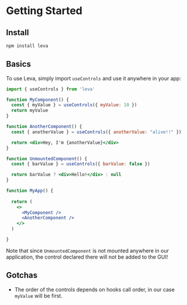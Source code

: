 # Getting Started

## Install

```bash
npm install leva
```

## Basics

To use Leva, simply import `useControls` and use it anywhere in your app:

```jsx
import { useControls } from 'leva'

function MyComponent() {
  const { myValue } = useControls({ myValue: 10 })
  return myValue
}

function AnotherComponent() {
  const { anotherValue } = useControls({ anotherValue: "alive!!" })

  return <div>Hey, I'm {anotherValue}</div>
}

function UnmountedComponent() {
  const { barValue } = useControls({ barValue: false })

  return barValue ? <div>Hello!</div> : null
}

function MyApp() {
  
  return (
    <>
      <MyComponent />
      <AnotherComponent />
    </>
  )

}
```

Note that since `UnmountedComponent` is not mounted anywhere in our application, the control declared there will not be added to the GUI!

## Gotchas

- The order of the controls depends on hooks call order, in our case `myValue` will be first.
